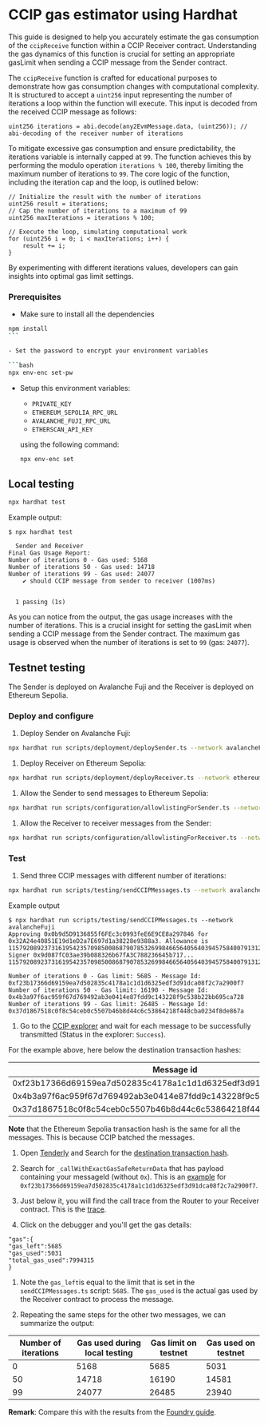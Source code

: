 # CCIP gas estimator using Hardhat

This guide is designed to help you accurately estimate the gas consumption of the `ccipReceive` function within a CCIP Receiver contract. Understanding the gas dynamics of this function is crucial for setting an appropriate gasLimit when sending a CCIP message from the Sender contract.

The `ccipReceive` function is crafted for educational purposes to demonstrate how gas consumption changes with computational complexity. It is structured to accept a `uint256` input representing the number of iterations a loop within the function will execute. This input is decoded from the received CCIP message as follows:

```solidity
uint256 iterations = abi.decode(any2EvmMessage.data, (uint256)); // abi-decoding of the receiver number of iterations
```

To mitigate excessive gas consumption and ensure predictability, the iterations variable is internally capped at `99`. The function achieves this by performing the modulo operation `iterations % 100`, thereby limiting the maximum number of iterations to `99`. The core logic of the function, including the iteration cap and the loop, is outlined below:

```solidity
// Initialize the result with the number of iterations
uint256 result = iterations;
// Cap the number of iterations to a maximum of 99
uint256 maxIterations = iterations % 100;

// Execute the loop, simulating computational work
for (uint256 i = 0; i < maxIterations; i++) {
    result += i;
}
```

By experimenting with different iterations values, developers can gain insights into optimal gas limit settings.

### Prerequisites

- Make sure to install all the dependencies

````bash
npm install
```

- Set the password to encrypt your environment variables

```bash
npx env-enc set-pw
````

- Setup this environment variables:

  - `PRIVATE_KEY`
  - `ETHEREUM_SEPOLIA_RPC_URL`
  - `AVALANCHE_FUJI_RPC_URL`
  - `ETHERSCAN_API_KEY`

  using the following command:

  ```bash
  npx env-enc set
  ```

## Local testing

```bash
npx hardhat test
```

Example output:

```text
$ npx hardhat test

  Sender and Receiver
Final Gas Usage Report:
Number of iterations 0 - Gas used: 5168
Number of iterations 50 - Gas used: 14718
Number of iterations 99 - Gas used: 24077
    ✔ should CCIP message from sender to receiver (1007ms)


  1 passing (1s)
```

As you can notice from the output, the gas usage increases with the number of iterations. This is a crucial insight for setting the gasLimit when sending a CCIP message from the Sender contract. The maximum gas usage is observed when the number of iterations is set to `99` (gas: `24077`).

## Testnet testing

The Sender is deployed on Avalanche Fuji and the Receiver is deployed on Ethereum Sepolia.

### Deploy and configure

1. Deploy Sender on Avalanche Fuji:

```bash
npx hardhat run scripts/deployment/deploySender.ts --network avalancheFuji
```

1. Deploy Receiver on Ethereum Sepolia:

```bash
npx hardhat run scripts/deployment/deployReceiver.ts --network ethereumSepolia
```

1. Allow the Sender to send messages to Ethereum Sepolia:

```bash
npx hardhat run scripts/configuration/allowlistingForSender.ts --network avalancheFuji
```

1. Allow the Receiver to receiver messages from the Sender:

```bash
npx hardhat run scripts/configuration/allowlistingForReceiver.ts --network ethereumSepolia
```

### Test

1. Send three CCIP messages with different number of iterations:

```bash
npx hardhat run scripts/testing/sendCCIPMessages.ts --network avalancheFuji
```

Example output

```text
$ npx hardhat run scripts/testing/sendCCIPMessages.ts --network avalancheFuji
Approving 0x0b9d5D9136855f6FEc3c0993feE6E9CE8a297846 for 0x32A24e40851E19d1eD2a7E697d1a38228e9388a3. Allowance is 115792089237316195423570985008687907853269984665640564039457584007913129639935. Signer 0x9d087fC03ae39b088326b67fA3C788236645b717...
115792089237316195423570985008687907853269984665640564039457584007913129639935n

Number of iterations 0 - Gas limit: 5685 - Message Id: 0xf23b17366d69159ea7d502835c4178a1c1d1d6325edf3d91dca08f2c7a2900f7
Number of iterations 50 - Gas limit: 16190 - Message Id: 0x4b3a97f6ac959f67d769492ab3e0414e87fdd9c143228f9c538b22bb695ca728
Number of iterations 99 - Gas limit: 26485 - Message Id: 0x37d1867518c0f8c54ceb0c5507b46b8d44c6c53864218f448cba0234f8de867a
```

1. Go to the [CCIP explorer](https://ccip.chain.link) and wait for each message to be successfully transmitted (Status in the explorer: `Success`).

For the example above, here below the destination transaction hashes:

| Message id                                                         | Ethereum Sepolia transaction hash                                  |
| ------------------------------------------------------------------ | ------------------------------------------------------------------ |
| 0xf23b17366d69159ea7d502835c4178a1c1d1d6325edf3d91dca08f2c7a2900f7 | 0xf004eb6dab30b3cfb9d1d631c3f9832410b8d4b3179e65b85730563b67b1e689 |
| 0x4b3a97f6ac959f67d769492ab3e0414e87fdd9c143228f9c538b22bb695ca728 | 0xf004eb6dab30b3cfb9d1d631c3f9832410b8d4b3179e65b85730563b67b1e689 |
| 0x37d1867518c0f8c54ceb0c5507b46b8d44c6c53864218f448cba0234f8de867a | 0xf004eb6dab30b3cfb9d1d631c3f9832410b8d4b3179e65b85730563b67b1e689 |

**Note** that the Ethereum Sepolia transaction hash is the same for all the messages. This is because CCIP batched the messages.

1. Open [Tenderly](https://dashboard.tenderly.co) and Search for the [destination transaction hash](https://dashboard.tenderly.co/tx/sepolia/0xf004eb6dab30b3cfb9d1d631c3f9832410b8d4b3179e65b85730563b67b1e689).

1. Search for `_callWithExactGasSafeReturnData` that has payload containing your messageId (without `0x`). This is an [example](https://dashboard.tenderly.co/tx/sepolia/0xf004eb6dab30b3cfb9d1d631c3f9832410b8d4b3179e65b85730563b67b1e689?trace=0.8.4.2) for `0xf23b17366d69159ea7d502835c4178a1c1d1d6325edf3d91dca08f2c7a2900f7`.

1. Just below it, you will find the call trace from the Router to your Receiver contract. This is the [trace](https://dashboard.tenderly.co/tx/sepolia/0xf004eb6dab30b3cfb9d1d631c3f9832410b8d4b3179e65b85730563b67b1e689?trace=0.8.4.2.0).

1. Click on the debugger and you'll get the gas details:

```text
"gas":{
"gas_left":5685
"gas_used":5031
"total_gas_used":7994315
}
```

1. Note the `gas_left`is equal to the limit that is set in the `sendCCIPMessages.ts` script: `5685`. The `gas_used` is the actual gas used by the Receiver contract to process the message.

1. Repeating the same steps for the other two messages, we can summarize the output:

| Number of iterations | Gas used during local testing | Gas limit on testnet | Gas used on testnet |
| -------------------- | ----------------------------- | -------------------- | ------------------- |
| 0                    | 5168                          | 5685                 | 5031                |
| 50                   | 14718                         | 16190                | 14581               |
| 99                   | 24077                         | 26485                | 23940               |

**Remark**: Compare this with the results from the [Foundry guide](../foundry/README.md).

